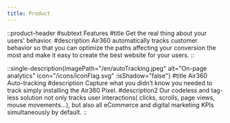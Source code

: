 ```yaml
---
title: Product
---
```


::product-header
#subtext
Features
#title
Get the real thing about your users' behavior.
#description
Air360 automatically tracks customer behavior so that you can 
optimize the paths affecting your conversion the most and make 
it easy to create the best website for your users.
::

::single-description{imagePath="/en/autoTracking.jpeg" alt="On-page analytics" icon="/icons/iconFlag.svg" :isShadow="false"}
#title
Air360 Auto-tracking
#description
Capture what you didn’t know you needed to track simply installing the Air360 Pixel.
#description2
Our codeless and tag-less solution not only 
tracks user interactions( clicks, scrolls, 
page views, mouse movements...), but 
also all eCommerce and digital marketing 
KPIs simultaneously by default.
::

